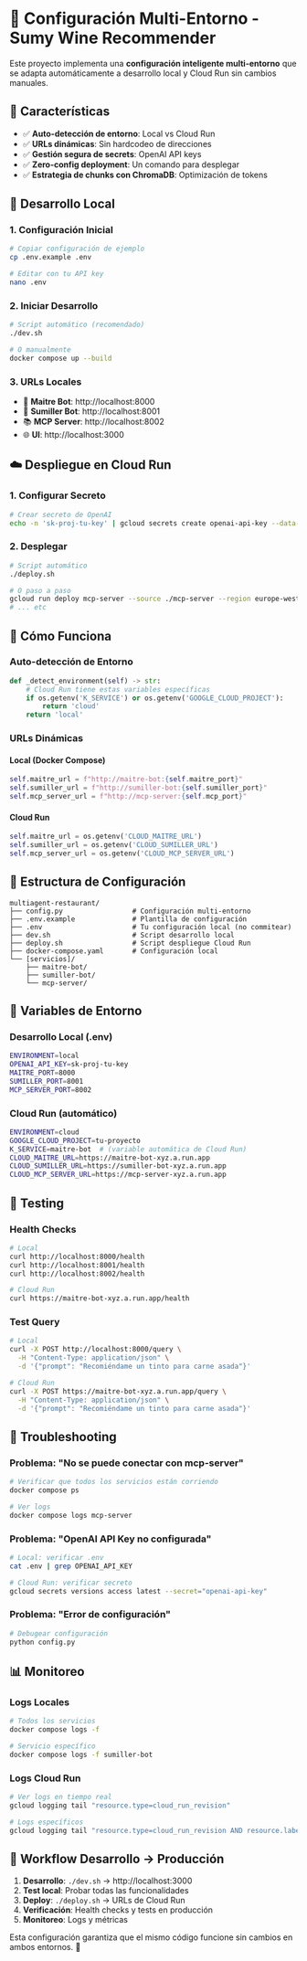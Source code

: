 # 🍷 Configuración Multi-Entorno - Sumy Wine Recommender

Este proyecto implementa una **configuración inteligente multi-entorno** que se adapta automáticamente a desarrollo local y Cloud Run sin cambios manuales.

## 🎯 Características

- ✅ **Auto-detección de entorno**: Local vs Cloud Run
- ✅ **URLs dinámicas**: Sin hardcodeo de direcciones
- ✅ **Gestión segura de secrets**: OpenAI API keys
- ✅ **Zero-config deployment**: Un comando para desplegar
- ✅ **Estrategia de chunks con ChromaDB**: Optimización de tokens

## 🚀 Desarrollo Local

### 1. Configuración Inicial

```bash
# Copiar configuración de ejemplo
cp .env.example .env

# Editar con tu API key
nano .env
```

### 2. Iniciar Desarrollo

```bash
# Script automático (recomendado)
./dev.sh

# O manualmente
docker compose up --build
```

### 3. URLs Locales

- 🎩 **Maitre Bot**: http://localhost:8000
- 🍷 **Sumiller Bot**: http://localhost:8001  
- 📚 **MCP Server**: http://localhost:8002
- 🌐 **UI**: http://localhost:3000

## ☁️ Despliegue en Cloud Run

### 1. Configurar Secreto

```bash
# Crear secreto de OpenAI
echo -n 'sk-proj-tu-key' | gcloud secrets create openai-api-key --data-file=-
```

### 2. Desplegar

```bash
# Script automático
./deploy.sh

# O paso a paso
gcloud run deploy mcp-server --source ./mcp-server --region europe-west1
# ... etc
```

## 🔧 Cómo Funciona

### Auto-detección de Entorno

```python
def _detect_environment(self) -> str:
    # Cloud Run tiene estas variables específicas
    if os.getenv('K_SERVICE') or os.getenv('GOOGLE_CLOUD_PROJECT'):
        return 'cloud'
    return 'local'
```

### URLs Dinámicas

#### Local (Docker Compose)
```python
self.maitre_url = f"http://maitre-bot:{self.maitre_port}"
self.sumiller_url = f"http://sumiller-bot:{self.sumiller_port}"
self.mcp_server_url = f"http://mcp-server:{self.mcp_port}"
```

#### Cloud Run
```python
self.maitre_url = os.getenv('CLOUD_MAITRE_URL')
self.sumiller_url = os.getenv('CLOUD_SUMILLER_URL')
self.mcp_server_url = os.getenv('CLOUD_MCP_SERVER_URL')
```

## 📁 Estructura de Configuración

```
multiagent-restaurant/
├── config.py                 # Configuración multi-entorno
├── .env.example              # Plantilla de configuración
├── .env                      # Tu configuración local (no commitear)
├── dev.sh                    # Script desarrollo local
├── deploy.sh                 # Script despliegue Cloud Run
├── docker-compose.yaml       # Configuración local
└── [servicios]/
    ├── maitre-bot/
    ├── sumiller-bot/
    └── mcp-server/
```

## 🔑 Variables de Entorno

### Desarrollo Local (.env)
```bash
ENVIRONMENT=local
OPENAI_API_KEY=sk-proj-tu-key
MAITRE_PORT=8000
SUMILLER_PORT=8001
MCP_SERVER_PORT=8002
```

### Cloud Run (automático)
```bash
ENVIRONMENT=cloud
GOOGLE_CLOUD_PROJECT=tu-proyecto
K_SERVICE=maitre-bot  # (variable automática de Cloud Run)
CLOUD_MAITRE_URL=https://maitre-bot-xyz.a.run.app
CLOUD_SUMILLER_URL=https://sumiller-bot-xyz.a.run.app
CLOUD_MCP_SERVER_URL=https://mcp-server-xyz.a.run.app
```

## 🧪 Testing

### Health Checks
```bash
# Local
curl http://localhost:8000/health
curl http://localhost:8001/health
curl http://localhost:8002/health

# Cloud Run
curl https://maitre-bot-xyz.a.run.app/health
```

### Test Query
```bash
# Local
curl -X POST http://localhost:8000/query \
  -H "Content-Type: application/json" \
  -d '{"prompt": "Recomiéndame un tinto para carne asada"}'

# Cloud Run  
curl -X POST https://maitre-bot-xyz.a.run.app/query \
  -H "Content-Type: application/json" \
  -d '{"prompt": "Recomiéndame un tinto para carne asada"}'
```

## 🐛 Troubleshooting

### Problema: "No se puede conectar con mcp-server"
```bash
# Verificar que todos los servicios están corriendo
docker compose ps

# Ver logs
docker compose logs mcp-server
```

### Problema: "OpenAI API Key no configurada"
```bash
# Local: verificar .env
cat .env | grep OPENAI_API_KEY

# Cloud Run: verificar secreto
gcloud secrets versions access latest --secret="openai-api-key"
```

### Problema: "Error de configuración"
```bash
# Debugear configuración
python config.py
```

## 📊 Monitoreo

### Logs Locales
```bash
# Todos los servicios
docker compose logs -f

# Servicio específico
docker compose logs -f sumiller-bot
```

### Logs Cloud Run
```bash
# Ver logs en tiempo real
gcloud logging tail "resource.type=cloud_run_revision"

# Logs específicos
gcloud logging tail "resource.type=cloud_run_revision AND resource.labels.service_name=sumiller-bot"
```

## 🔄 Workflow Desarrollo → Producción

1. **Desarrollo**: `./dev.sh` → http://localhost:3000
2. **Test local**: Probar todas las funcionalidades
3. **Deploy**: `./deploy.sh` → URLs de Cloud Run
4. **Verificación**: Health checks y tests en producción
5. **Monitoreo**: Logs y métricas

Esta configuración garantiza que el mismo código funcione sin cambios en ambos entornos. 🎉 